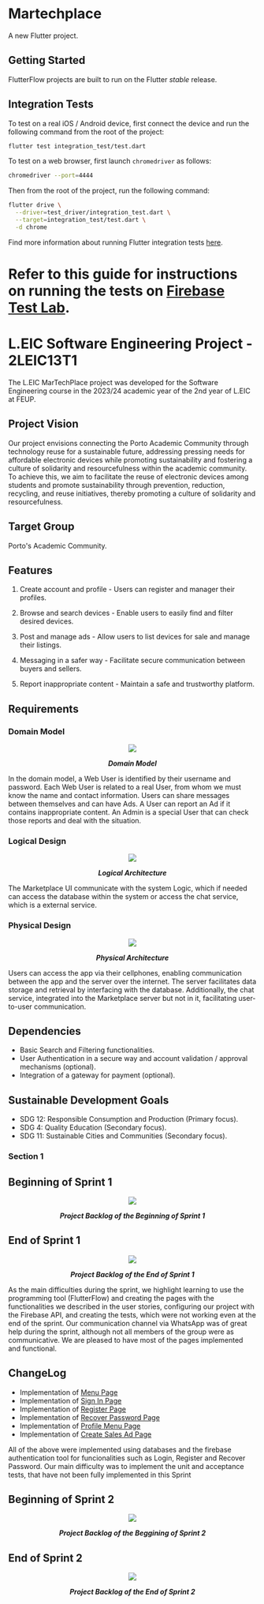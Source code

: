 
# Martechplace

A new Flutter project.

## Getting Started

FlutterFlow projects are built to run on the Flutter _stable_ release.

## Integration Tests

To test on a real iOS / Android device, first connect the device and run the following command from the root of the project:

```bash
flutter test integration_test/test.dart
```

To test on a web browser, first launch `chromedriver` as follows:
```bash
chromedriver --port=4444
```

Then from the root of the project, run the following command:
```bash
flutter drive \
  --driver=test_driver/integration_test.dart \
  --target=integration_test/test.dart \
  -d chrome
```

Find more information about running Flutter integration tests [here](https://docs.flutter.dev/cookbook/testing/integration/introduction#5-run-the-integration-test).

Refer to this guide for instructions on running the tests on [Firebase Test Lab](https://github.com/flutter/flutter/tree/main/packages/integration_test#firebase-test-lab).
=======
# L.EIC Software Engineering Project - 2LEIC13T1

The L.EIC MarTechPlace project was developed for the Software Engineering course in the 2023/24 academic year of the 2nd year of L.EIC at FEUP.

## Project Vision

Our project envisions connecting the Porto Academic Community through technology reuse for a sustainable future, addressing pressing needs for affordable electronic devices while promoting sustainability and fostering a culture of solidarity and resourcefulness within the academic community. To achieve this, we aim to facilitate the reuse of electronic devices among students and promote sustainability through prevention, reduction, recycling, and reuse initiatives, thereby promoting a culture of solidarity and resourcefulness.

## Target Group

Porto's Academic Community.

## Features


1. Create account and profile - Users can register and manager their profiles.

2. Browse and search devices - Enable users to easily find and filter desired devices.

3. Post and manage ads - Allow users to list devices for sale and manage their listings.

4. Messaging in a safer way - Facilitate secure communication between buyers and sellers.  

5. Report inappropriate content - Maintain a safe and trustworthy platform.

## Requirements

### Domain Model

<p align="center" justify="center">
  <img src="Docs\DomainModel.png"/>
</p>
<p align="center">
  <b><i>Domain Model</i></b>
</p>

In the domain model, a Web User is identified by their username and password. Each Web User is related to a real User, from whom we must know the name and contact information. Users can share messages between themselves and can have Ads. A User can report an Ad if it contains inappropriate content. An Admin is a special User that can check those reports and deal with the situation.

### Logical Design

<p align="center" justify="center">
  <img src="Docs\Logical Model.drawio.png"/>
</p>
<p align="center">
  <b><i>Logical Architecture</i></b>
</p>

The Marketplace UI communicate with the system Logic, which if needed can access the database within the system or access the chat service, which is a external service.

### Physical Design 

<p align="center" justify="center">
  <img src="Docs\PhysicalModel.drawio.png"/>
</p>
<p align="center">
  <b><i>Physical Architecture</i></b>
</p>


Users can access the app via their cellphones, enabling communication between the app and the server over the internet. The server facilitates data storage and retrieval by interfacing with the database. Additionally, the chat service, integrated into the Marketplace server but not in it, facilitating user-to-user communication.

## Dependencies

- Basic Search and Filtering functionalities.
- User Authentication in a secure way and account validation / approval mechanisms (optional).
- Integration of a gateway for payment (optional).

## Sustainable Development Goals

- SDG 12: Responsible Consumption and Production (Primary focus).
- SDG 4: Quality Education (Secondary focus).
- SDG 11: Sustainable Cities and Communities (Secondary focus).

### Section 1 

## Beginning of Sprint 1
<p align="center" justify="center">
  <img src="Docs/initialsprint1.jpg"/>
</p>
<p align="center">
  <b><i>Project Backlog of the Beginning of Sprint 1</i></b>
</p>


## End of Sprint 1
<p align="center" justify="center">
  <img src="Docs/finalsprint1.jpg"/>
</p>
<p align="center">
  <b><i>Project Backlog of the End of Sprint 1</i></b>
</p>


As the main difficulties during the sprint, we highlight learning to use the programming tool (FlutterFlow) and creating the pages with the functionalities we described in the user stories, configuring our project with the Firebase API, and creating the tests, which were not working even at the end of the sprint. Our communication channel via WhatsApp was of great help during the sprint, although not all members of the group were as communicative. We are pleased to have most of the pages implemented and functional.

## ChangeLog

- Implementation of [Menu Page](https://github.com/FEUP-LEIC-ES-2023-24/2LEIC13T1/issues/6)
- Implementation of [Sign In Page](https://github.com/FEUP-LEIC-ES-2023-24/2LEIC13T1/issues/2)
- Implementation of [Register Page](https://github.com/FEUP-LEIC-ES-2023-24/2LEIC13T1/issues/1) 
- Implementation of [Recover Password Page](https://github.com/FEUP-LEIC-ES-2023-24/2LEIC13T1/issues/3)
- Implementation of [Profile Menu Page](https://github.com/FEUP-LEIC-ES-2023-24/2LEIC13T1/issues/7)
- Implementation of [Create Sales Ad Page](https://github.com/FEUP-LEIC-ES-2023-24/2LEIC13T1/issues/5)

All of the above were implemented using databases and the firebase authentication tool for funcionalities such as Login, Register and Recover Password. Our main difficulty was to implement the unit and acceptance tests, that have not been fully implemented in this Sprint

## Beginning of Sprint 2
<p align="center" justify="center">
  <img src="Docs/initialsprint2.png"/>
</p>
<p align="center">
  <b><i>Project Backlog of the Beggining of Sprint 2</i></b>
</p>

## End of Sprint 2
<p align="center" justify="center">
  <img src="Docs/EndOfSprint2.jpeg"/>
</p>
<p align="center">
  <b><i>Project Backlog of the End of Sprint 2</i></b>
</p>


